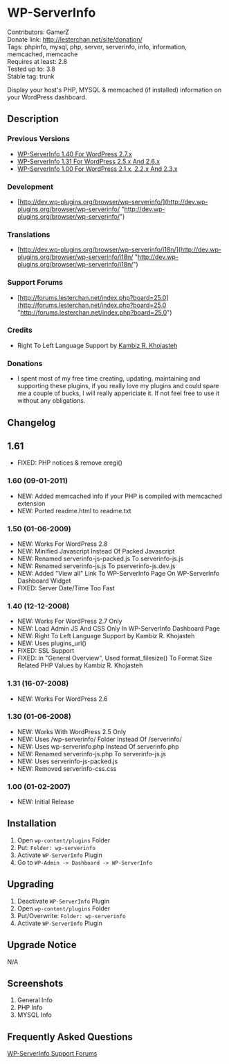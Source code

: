# WP-ServerInfo
Contributors: GamerZ  
Donate link: http://lesterchan.net/site/donation/  
Tags: phpinfo, mysql, php, server, serverinfo, info, information, memcached, memcache  
Requires at least: 2.8  
Tested up to: 3.8   
Stable tag: trunk  

Display your host's PHP, MYSQL & memcached (if installed) information on your WordPress dashboard.

## Description

### Previous Versions
* [WP-ServerInfo 1.40 For WordPress 2.7.x](http://downloads.wordpress.org/plugin/wp-serverinfo.1.40.zip "WP-ServerInfo 1.40 For WordPress 2.7.x")
* [WP-ServerInfo 1.31 For WordPress 2.5.x And 2.6.x](http://downloads.wordpress.org/plugin/wp-serverinfo.1.31.zip "WP-ServerInfo 1.31 For WordPress 2.5.x And 2.6.x")
* [WP-ServerInfo 1.00 For WordPress 2.1.x, 2.2.x And 2.3.x](http://downloads.wordpress.org/plugin/wp-serverinfo.1.00.zip "WP-ServerInfo 1.00 For WordPress 2.1.x, 2.2.x And 2.3.x")

### Development
* [http://dev.wp-plugins.org/browser/wp-serverinfo/](http://dev.wp-plugins.org/browser/wp-serverinfo/ "http://dev.wp-plugins.org/browser/wp-serverinfo/")

### Translations
* [http://dev.wp-plugins.org/browser/wp-serverinfo/i18n/](http://dev.wp-plugins.org/browser/wp-serverinfo/i18n/ "http://dev.wp-plugins.org/browser/wp-serverinfo/i18n/")

### Support Forums
* [http://forums.lesterchan.net/index.php?board=25.0](http://forums.lesterchan.net/index.php?board=25.0 "http://forums.lesterchan.net/index.php?board=25.0")

### Credits
* Right To Left Language Support by [Kambiz R. Khojasteh](http://persian-programming.com/ "Kambiz R. Khojasteh")

### Donations
* I spent most of my free time creating, updating, maintaining and supporting these plugins, if you really love my plugins and could spare me a couple of bucks, I will really appericiate it. If not feel free to use it without any obligations.

## Changelog

## 1.61
* FIXED: PHP notices & remove eregi()

### 1.60 (09-01-2011)
* NEW: Added memcached info if your PHP is compiled with memcached extension
* NEW: Ported readme.html to readme.txt

### 1.50 (01-06-2009)

* NEW: Works For WordPress 2.8
* NEW: Minified Javascript Instead Of Packed Javascript
* NEW: Renamed serverinfo-js-packed.js To serverinfo-js.js
* NEW: Renamed serverinfo-js.js To pserverinfo-js.dev.js
* NEW: Added "View all" Link To WP-ServerInfo Page On WP-ServerInfo Dashboard Widget
* FIXED: Server Date/Time Too Fast

### 1.40 (12-12-2008)
* NEW: Works For WordPress 2.7 Only
* NEW: Load Admin JS And CSS Only In WP-ServerInfo Dashboard Page
* NEW: Right To Left Language Support by Kambiz R. Khojasteh
* NEW: Uses plugins_url()
* FIXED: SSL Support
* FIXED: In "General Overview", Used format_filesize() To Format Size Related PHP Values by Kambiz R. Khojasteh

### 1.31 (16-07-2008)
* NEW: Works For WordPress 2.6

### 1.30 (01-06-2008)
* NEW: Works With WordPress 2.5 Only
* NEW: Uses /wp-serverinfo/ Folder Instead Of /serverinfo/
* NEW: Uses wp-serverinfo.php Instead Of serverinfo.php
* NEW: Renamed serverinfo-js.php To serverinfo-js.js
* NEW: Uses serverinfo-js-packed.js
* NEW: Removed serverinfo-css.css

### 1.00 (01-02-2007)
* NEW: Initial Release

## Installation

1. Open `wp-content/plugins` Folder
2. Put: `Folder: wp-serverinfo`
3. Activate `WP-ServerInfo` Plugin
4. Go to `WP-Admin -> Dashboard -> WP-ServerInfo`

## Upgrading

1. Deactivate `WP-ServerInfo` Plugin
2. Open `wp-content/plugins` Folder
3. Put/Overwrite: `Folder: wp-serverinfo`
4. Activate `WP-ServerInfo` Plugin

## Upgrade Notice

N/A

## Screenshots

1. General Info
2. PHP Info
3. MYSQL Info

## Frequently Asked Questions

[WP-ServerInfo Support Forums](http://forums.lesterchan.net/index.php?board=25.0 "WP-ServerInfo Support Forums")
